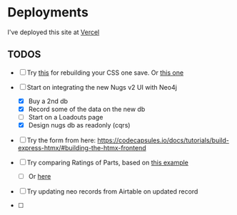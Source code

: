 # Deployments

I've deployed this site at [Vercel]()


## TODOS
- [ ] Try [this](https://blog.devgenius.io/three-ways-to-configure-tailwindcss-with-vanilla-html-js-7175e1b8758a) for rebuilding your CSS one save.  Or [this one](https://www.codingthesmartway.com/how-to-use-tailwind-css-with-vue-and-vite/)

- [ ] Start on integrating the new Nugs v2 UI with Neo4j
  - [x] Buy a 2nd db
  - [x] Record some of the data on the new db
  - [ ] Start on a Loadouts page
  - [x] Design nugs db as readonly (cqrs)

- [ ] Try the form from here: https://codecapsules.io/docs/tutorials/build-express-htmx/#building-the-htmx-frontend

- [ ] Try comparing Ratings of Parts, based on [this example](https://neo4j.com/graphgists/northwind-recommendation-engine/)
    - [ ] Or [here](https://neo4j.com/graphgists/beer-amp-breweries-graphgist/)

- [ ] Try updating neo records from Airtable on updated record
- [ ] 